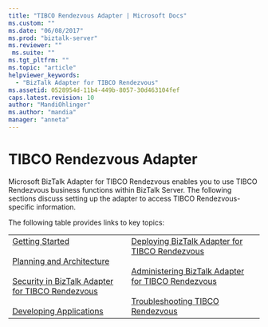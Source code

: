 ```yaml
---
title: "TIBCO Rendezvous Adapter | Microsoft Docs"
ms.custom: ""
ms.date: "06/08/2017"
ms.prod: "biztalk-server"
ms.reviewer: ""
 ms.suite: ""
ms.tgt_pltfrm: ""
ms.topic: "article"
helpviewer_keywords: 
  - "BizTalk Adapter for TIBCO Rendezvous"
ms.assetid: 0528954d-11b4-449b-8057-30d463104fef
caps.latest.revision: 10
author: "MandiOhlinger"
ms.author: "mandia"
manager: "anneta"
---
```

# TIBCO Rendezvous Adapter
Microsoft BizTalk Adapter for TIBCO Rendezvous enables you to use TIBCO Rendezvous business functions within BizTalk Server. The following sections discuss setting up the adapter to access TIBCO Rendezvous-specific information.  
  
 The following table provides links to key topics:  
  
|||  
|-|-|  
|[Getting Started](../core/getting-started-with-biztalk-adapter-for-tibco-rendezvous.md)<br /><br /> [Planning and Architecture](../core/planning-and-architecture15.md)<br /><br /> [Security in BizTalk Adapter for TIBCO Rendezvous](../core/security-in-biztalk-adapter-for-tibco-rendezvous.md)<br /><br /> [Developing Applications](../core/developing-applications1.md)|[Deploying BizTalk Adapter for TIBCO Rendezvous](../core/deploying-biztalk-adapter-for-tibco-rendezvous.md)<br /><br /> [Administering BizTalk Adapter for TIBCO Rendezvous](../core/administering-biztalk-adapter-for-tibco-rendezvous.md)<br /><br /> [Troubleshooting TIBCO Rendezvous](../core/troubleshooting-tibco-rendezvous.md)|